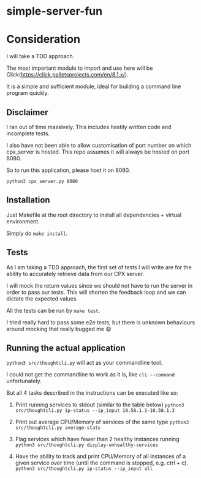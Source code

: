 # simple-server-fun

# Consideration
I will take a TDD approach. 

The most important module to import and use here will be Click(https://click.palletsprojects.com/en/8.1.x/).

It is a simple and sufficient module, ideal for building a command line program quickly.

## Disclaimer
I ran out of time massively. This includes hastily written code and incomplete tests.

I also have not been able to allow customisation of port number on which cpx_server is hosted. This repo assumes it will always be hosted on port 8080. 

So to run this application, please host it on 8080.

`python3 cpx_server.py 8080`

## Installation
Just Makefile at the root directory to install all dependencies + virtual environment. 

Simply do `make install`.

## Tests
As I am taking a TDD approach, the first set of tests I will write are for the ability to accurately retrieve data from our CPX server. 

I will mock the return values since we should not have to run the server in order to pass our tests. This will shorten the feedback loop and we can dictate the expected values.

All the tests can be run by `make test`.

I tried really hard to pass some e2e tests, but there is unknown behaviours around mocking that really bugged me :weary:

## Running the actual application
`python3 src/thoughtcli.py` will act as your commandline tool.
 
I could not get the commandline to work as it is, like 
`cli --command` unfortunately. 

But all 4 tasks described in the instructions can be executed like so:
1. Print running services to stdout (similar to the table below) 
    `python3 src/thoughtcli.py ip-status --ip_input 10.58.1.1-10.58.1.3`

2. Print out average CPU/Memory of services of the same type
    `python3 src/thoughtcli.py average-stats`

3. Flag services which have fewer than 2 healthy instances running 
    `python3 src/thoughtcli.py display-unhealthy-services`

4. Have the ability to track and print CPU/Memory of all instances of a given service over
time (until the command is stopped, e.g. ctrl + c).
    `python3 src/thoughtcli.py ip-status --ip_input all`


